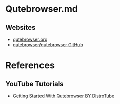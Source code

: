 # Qutebrowser.md

## Websites

* [qutebrowser.org](https://qutebrowser.org/)
* [qutebrowser/qutebrowser GitHub](https://github.com/qutebrowser/qutebrowser)

# References

## YouTube Tutorials

* [Getting Started With Qutebrowser BY DistroTube](https://www.youtube.com/watch?v=_OJKp4c5OLs)
